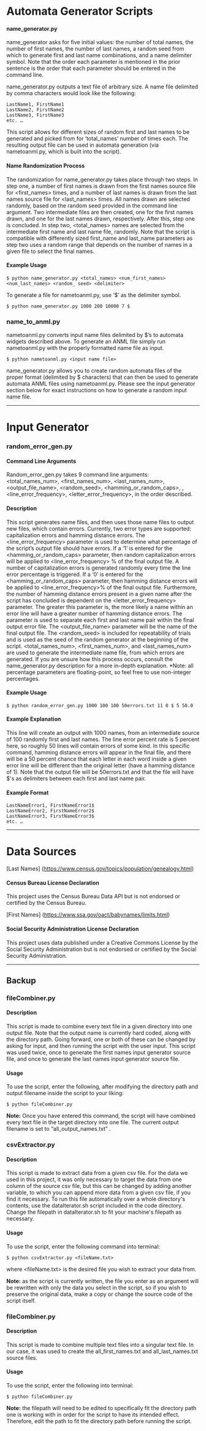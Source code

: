 
# **Automata Generator Scripts**

#### **name_generator.py**
name_generator asks for five initial values: the number of total names, the number of first names, the number of last names, a random seed from which to generate first and last name combinations, and a name delimiter symbol. Note that the order each parameter is mentioned in the prior sentence is the order that each parameter should be entered in the command line.

name_generator.py outputs a text file of arbitrary size. A name file delimited by comma characters would look like the following:

```
LastName1, FirstName1
LastName2, FirstName2
LastName3, FirstName3
etc. …
```

This script allows for different sizes of random first and last names to be generated and picked from for ‘total_names’ number of times each. The resulting output file can be used in automata generation (via nametoanml.py, which is built into the script).

#### **Name Randomization Process**
The randomization for name_generator.py takes place through two steps. In step one, a number of first names is drawn from the first names source file for <first_names> times, and a number of last names is drawn from the last names source file for <last_names> times. All names drawn are selected randomly, based on the random seed provided in the command line argument. Two intermediate files are then created, one for the first names drawn, and one for the last names drawn, respectively. After this, step one is concluded. In step two, <total_names> names are selected from the intermediate first name and last name file, randomly. Note that the script is compatible with differently sized first_name and last_name parameters as step two uses a random range that depends on the number of names in a given file to select the final names.

#### **Example Usage**
```
$ python name_generator.py <total_names> <num_first_names> <num_last_names> <random_ seed> <delimiter>
```

To generate a file for nametoanml.py, use ‘$’ as the delimiter symbol.
```
$ python name_generator.py 1000 200 10000 7 $
```

### **name_to_anml.py**
nametoanml.py converts input name files delimited by $’s to automata widgets described above. To generate an ANML file simply run nametoanml.py with the properly formatted name file as input.

```
$ python nametoanml.py <input name file>
```

name_generator.py allows you to create random automata files of the proper format (delimited by $ characters) that can then be used to generate automata ANML files using nametoanml.py. Please see the input generator section below for exact instructions on how to generate a random input name file.


---

# **Input Generator**

### **random_error_gen.py**

#### **Command Line Arguments**
Random_error_gen.py takes 9 command line arguments: <total_names_num>, <first_names_num>, <last_names_num>, <output_file_name>, <random_seed>, <hamming_or_random_caps>, <delimiter>, <line_error_frequency>, <letter_error_frequency>, in the order described.

#### **Description**
This script generates name files, and then uses those name files to output new files, which contain errors. Currently, two error types are supported: capitalization errors and hamming distance errors. The <line_error_frequency> parameter is used to determine what percentage of the script’s output file should have errors. If a ‘1’ is entered for the <hamming_or_random_caps> parameter, then random capitalization errors will be applied to <line_error_frequency> % of the final output file. A number of capitalization errors is generated randomly every time the line error percentage is triggered. If a ‘0’ is entered for the <hamming_or_random_caps> parameter, then hamming distance errors will be applied to <line_error_frequency>% of the final output file. Furthermore, the number of hamming distance errors present in a given name after the script has concluded is dependent on the <letter_error_frequency> parameter. The greater this parameter is, the more likely a name within an error line will have a greater number of hamming distance errors. The <delimiter> parameter is used to separate each first and last name pair within the final output error file. The <output_file_name> parameter will be the name of the final output file. The <random_seed> is included for repeatability of trials and is used as the seed of the random generator at the beginning of the script. <total_names_num>, <first_names_num>, and <last_names_num> are used to generate the intermediate name file, from which errors are generated. If you are unsure how this process occurs, consult the name_generator.py description for a more in-depth explanation. 
*Note: all percentage parameters are floating-point, so feel free to use non-integer percentages.

#### **Example Usage**
```
$ python random_error_gen.py 1000 100 100 50errors.txt 11 0 $ 5 50.0
```

#### **Example Explanation**
This line will create an output with 1000 names, from an intermediate source of 100 randomly first and last names. The line error percent rate is 5 percent here, so roughly 50 lines will contain errors of some kind. In this specific command, hamming distance errors will appear in the final file, and there will be a 50 percent chance that each letter in each word inside a given error line will be different than the original letter (have a hamming distance of 1). Note that the output file will be 50errors.txt and that the file will have $'s as delimiters between each first and last name pair.

#### **Example Format**
```
LastNameError1, FirstNameError1$
LastNameError2, FirstNameError2$
LastNameError3, FirstNameError3$
etc. …
```

---

# **Data Sources**


[Last Names] (https://www.census.gov/topics/population/genealogy.html)

#### Census Bureau License Declaration
This project uses the Census Bureau Data API but is not endorsed or certified by the Census Bureau.


[First Names] (https://www.ssa.gov/oact/babynames/limits.html)

#### Social Security Administration License Declaration
This project uses data published under a Creative Commons License by the Social Security Administration but is not endorsed or certified by the Social Security Administration.

---

## **Backup**

### **fileCombiner.py**

#### **Description**
This script is made to combine every text file in a given directory into one output file. Note that the output name is currently hard coded, along with the directory path. Going forward, one or both of these can be changed by asking for input, and then running the script with the user input. This script was used twice, once to generate the first names input generator source file, and once to generate the last names input generator source file.

#### **Usage**
To use the script, enter the following, after modifying the directory path and output filename inside the script to your liking:
```
$ python fileCombiner.py
```
**Note:** Once you have entered this command, the script will have combined every text file in the target directory into one file. The current output filename is set to “all_output_names.txt” .


### **csvExtractor.py**

#### **Description**
This script is made to extract data from a given csv file. For the data we used in this project, it was only necessary to target the data from one column of the source csv file, but this can be changed by adding another variable, to which you can append more data from a given csv file, if you find it necessary. To run this file automatically over a whole directory's contents, use the dataIterator.sh script included in the code directory. Change the filepath in dataIterator.sh to fit your machine's filepath as necessary. 

#### **Usage**
To use the script, enter the following command into terminal:
```
$ python csvExtractor.py <fileName.txt>
```
where <fileName.txt> is the desired file you wish to extract your data from.

**Note:** as the script is currently written, the file you enter as an argument will be rewritten with only the data you select in the script, so if you wish to preserve the original data, make a copy or change the source code of the script itself.


### **fileCombiner.py**

#### **Description**
This script is made to combine multiple text files into a singular text file. In our case, it was used to create the all_first_names.txt and all_last_names.txt source files. 

#### **Usage**
To use the script, enter the following into terminal:
```
$ python fileCombiner.py
```
**Note:** the filepath will need to be edited to specifically fit the directory path one is 
working with in order for the script to have its intended effect. Therefore, edit the path 
to fit the directory path before running the script. 
